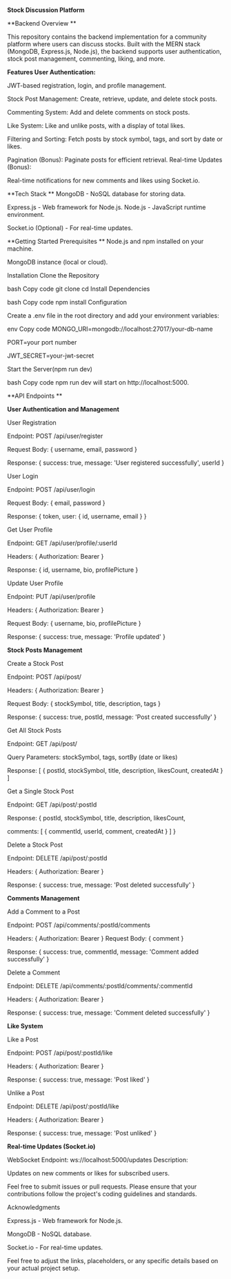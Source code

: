 **Stock Discussion Platform**

**Backend Overview **

This repository contains the backend implementation for a community platform where users can discuss stocks. Built with the MERN stack (MongoDB, Express.js, Node.js), the backend supports user authentication, stock post management, commenting, liking, and more.

**Features User Authentication:**

JWT-based registration, login, and profile management. 

Stock Post Management: Create, retrieve, update, and delete stock posts. 

Commenting System: Add and delete comments on stock posts. 

Like System: Like and unlike posts, with a display of total likes.

Filtering and Sorting: Fetch posts by stock symbol, tags, and sort by date or likes. 

Pagination (Bonus): Paginate posts for efficient retrieval. Real-time Updates (Bonus):

Real-time notifications for new comments and likes using Socket.io.

**Tech Stack **
MongoDB - NoSQL database for storing data. 

Express.js - Web framework for Node.js. Node.js - JavaScript runtime environment.

Socket.io (Optional) - For real-time updates. 

**Getting Started Prerequisites **
Node.js and npm installed on your machine. 

MongoDB instance (local or cloud). 

Installation Clone the Repository

bash Copy code git clone cd Install Dependencies

bash Copy code npm install Configuration

Create a .env file in the root directory and add your environment variables:

env Copy code
MONGO_URI=mongodb://localhost:27017/your-db-name

PORT=your port number

JWT_SECRET=your-jwt-secret 

Start the Server(npm run dev)

bash Copy code npm run dev will start on http://localhost:5000.

**API Endpoints **

**User Authentication and Management**

User Registration 

Endpoint: POST /api/user/register 

Request Body: { username, email, password }

Response: { success: true, message: 'User registered successfully', userId }

User Login 

Endpoint: POST /api/user/login 

Request Body: { email, password } 

Response: { token, user: { id, username, email } }

Get User Profile

Endpoint: GET /api/user/profile/:userId 

Headers: { Authorization: Bearer } 

Response: { id, username, bio, profilePicture }

Update User Profile 

Endpoint: PUT /api/user/profile 

Headers: { Authorization: Bearer } 

Request Body: { username, bio, profilePicture } 

Response: { success: true, message: 'Profile updated' }

**Stock Posts Management**

Create a Stock Post 

Endpoint: POST /api/post/ 

Headers: { Authorization: Bearer }

Request Body: { stockSymbol, title, description, tags }

Response: { success: true, postId, message: 'Post created successfully' }

Get All Stock Posts 

Endpoint: GET /api/post/ 

Query Parameters: stockSymbol, tags, sortBy (date or likes)

Response: [ { postId, stockSymbol, title, description, likesCount, createdAt } ]

Get a Single Stock Post 

Endpoint: GET /api/post/:postId

Response: { postId, stockSymbol, title, description, likesCount,

comments: [ { commentId, userId, comment, createdAt } ] }

Delete a Stock Post 

Endpoint: DELETE /api/post/:postId 

Headers: { Authorization: Bearer }

Response: { success: true, message: 'Post deleted successfully' }

**Comments Management**

Add a Comment to a Post

Endpoint: POST /api/comments/:postId/comments

Headers: { Authorization: Bearer } Request Body: { comment } 

Response: { success: true, commentId, message: 'Comment added successfully' }

Delete a Comment

Endpoint: DELETE /api/comments/:postId/comments/:commentId 

Headers: { Authorization: Bearer } 

Response: { success: true, message: 'Comment deleted successfully' }

**Like System**

Like a Post 

Endpoint: POST /api/post/:postId/like 

Headers: { Authorization: Bearer } 

Response: { success: true, message: 'Post liked' }

Unlike a Post

Endpoint: DELETE /api/post/:postId/like

Headers: { Authorization: Bearer }

Response: { success: true, message: 'Post unliked' }

**Real-time Updates (Socket.io)**

WebSocket Endpoint: ws://localhost:5000/updates Description:

Updates on new comments or likes for subscribed users.


Feel free to submit issues or pull requests. Please ensure that your contributions follow the project's coding guidelines and standards.

Acknowledgments

Express.js - Web framework for Node.js.

MongoDB - NoSQL database.

Socket.io - For real-time updates. 

Feel free to adjust the links, placeholders, or any specific details based on your actual project setup.

